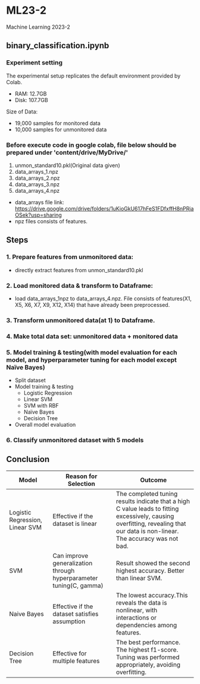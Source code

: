 # ML23-2
Machine Learning 2023-2

## binary_classification.ipynb

### Experiment setting

The experimental setup replicates the default environment provided by Colab.

- RAM: 12.7GB
- Disk: 107.7GB

Size of Data:

- 19,000 samples for monitored data
- 10,000 samples for unmonitored data

### Before execute code in google colab, file below should be prepared under 'content/drive/MyDrive/' 
1. unmon_standard10.pkl(Original data given)
2. data_arrays_1.npz
3. data_arrays_2.npz
4. data_arrays_3.npz
5. data_arrays_4.npz
- data_arrays file link:
https://drive.google.com/drive/folders/1uKioGkU617hFeS1FDfxffH8nPRjaOSek?usp=sharing
- npz files consists of features.

## Steps
### 1.	Prepare features from unmonitored data: 
- directly extract features from unmon_standard10.pkl

### 2.	Load monitored data & transform to Dataframe: 
- load data_arrays_1npz to data_arrays_4.npz. File consists of features(X1, X5, X6, X7, X9, X12, X14) that have already been preprocessed. 

### 3.	Transform unmonitored data(at 1) to Dataframe.

### 4.	Make total data set: unmonitored data + monitored data

### 5.	Model training & testing(with model evaluation for each model, and hyperparameter tuning for each model except Naïve Bayes)
- Split dataset
- Model training & testing
  -	Logistic Regression
  -	Linear SVM
  -	SVM with RBF
  -	Naïve Bayes
  -	Decision Tree
-	Overall model evaluation

### 6.	Classify unmonitored dataset with 5 models

## Conclusion
|Model|Reason for Selection|Outcome|
|------|---|---|
|Logistic Regression, Linear SVM|Effective if the dataset is linear|The completed tuning results indicate that a high C value leads to fitting excessively, causing overfitting, revealing that our data is non-linear. The accuracy was not bad.|
|SVM|Can improve generalization through hyperparameter tuning(C, gamma)|Result showed the second highest accuracy. Better than linear SVM.|
|Naive Bayes|Effective if the dataset satisfies assumption|The lowest accuracy.This reveals the data is nonlinear, with interactions or dependencies among features.|
|Decision Tree|Effective for multiple features|The best performance. The highest f1-score. Tuning was performed appropriately, avoiding overfitting.|
